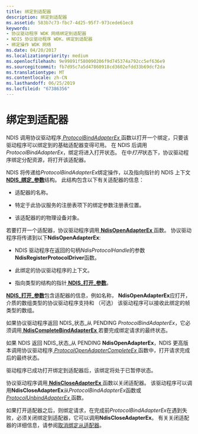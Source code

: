 ```yaml
---
title: 绑定到适配器
description: 绑定到适配器
ms.assetid: 583b7c73-fbc7-4d25-95f7-973cede61ec8
keywords:
- 协议驱动程序 WDK 网络绑定到适配器
- NDIS 协议驱动程序 WDK，绑定到适配器
- 绑定操作 WDK 网络
ms.date: 04/20/2017
ms.localizationpriority: medium
ms.openlocfilehash: 9e99891f580090206f9d745374a792cc5ef636e9
ms.sourcegitcommit: fb7d95c7a5d47860918cd3602efdd33b69dcf2da
ms.translationtype: MT
ms.contentlocale: zh-CN
ms.lasthandoff: 06/25/2019
ms.locfileid: "67386356"
---
```

# <a name="binding-to-an-adapter"></a>绑定到适配器





NDIS 调用协议驱动程序[ *ProtocolBindAdapterEx* ](https://docs.microsoft.com/windows-hardware/drivers/ddi/content/ndis/nc-ndis-protocol_bind_adapter_ex)函数以打开一个绑定，只要该驱动程序可以绑定到的基础适配器变得可用。 在 NDIS 后调用*ProtocolBindAdapterEx*，绑定将进入打开状态。 在中*打开*状态下，协议驱动程序绑定分配资源，将打开该适配器。

NDIS 将传递给*ProtocolBindAdapterEx*绑定操作，以及指向指针的 NDIS 上下文[ **NDIS\_绑定\_参数**](https://docs.microsoft.com/windows-hardware/drivers/ddi/content/ndis/ns-ndis-_ndis_bind_parameters)结构。 此结构包含以下有关适配器的信息：

-   适配器的名称。

-   特定于此协议服务的注册表项下的绑定参数注册表位置。

-   该适配器的的物理设备对象。

若要打开一个适配器，协议驱动程序调用[ **NdisOpenAdapterEx** ](https://docs.microsoft.com/windows-hardware/drivers/ddi/content/ndis/nf-ndis-ndisopenadapterex)函数。 协议驱动程序将传递到以下**NdisOpenAdapterEx**:

-   NDIS 驱动程序在返回的句柄*NdisProtocolHandle*的参数**NdisRegisterProtocolDriver**函数。

-   此绑定的协议驱动程序的上下文。

-   指向类型的结构的指针[ **NDIS\_打开\_参数**](https://docs.microsoft.com/windows-hardware/drivers/ddi/content/ndis/ns-ndis-_ndis_open_parameters)。

[**NDIS\_打开\_参数**](https://docs.microsoft.com/windows-hardware/drivers/ddi/content/ndis/ns-ndis-_ndis_open_parameters)包含适配器的信息，例如名称， **NdisOpenAdapterEx**应打开，介质的数组类型的协议驱动程序支持和 （可选） 该驱动程序可以接收此绑定的帧类型的数组。

如果协议驱动程序返回 NDIS\_状态\_从 PENDING *ProtocolBindAdapterEx*，它必须调用[ **NdisCompleteBindAdapterEx** ](https://docs.microsoft.com/windows-hardware/drivers/ddi/content/ndis/nf-ndis-ndiscompletebindadapterex)若要完成绑定请求的最终状态。

如果 NDIS 返回 NDIS\_状态\_从 PENDING **NdisOpenAdapterEx**，NDIS 更高版本调用协议驱动程序[ *ProtocolOpenAdapterCompleteEx* ](https://docs.microsoft.com/windows-hardware/drivers/ddi/content/ndis/nc-ndis-protocol_open_adapter_complete_ex)函数中，打开请求完成后的最终状态。

驱动程序已成功打开绑定到适配器后，该绑定将处于已暂停状态。

协议驱动程序调用[ **NdisCloseAdapterEx** ](https://docs.microsoft.com/windows-hardware/drivers/ddi/content/ndis/nf-ndis-ndiscloseadapterex)函数以关闭适配器。 该驱动程序可以调用**NdisCloseAdapterEx**从*ProtocolBindAdapterEx*函数或[ *ProtocolUnbindAdapterEx* ](https://docs.microsoft.com/windows-hardware/drivers/ddi/content/ndis/nc-ndis-protocol_unbind_adapter_ex)函数。

如果打开适配器之后，则绑定请求，在完成前*ProtocolBindAdapterEx*在遇到失败，必须关闭绑定到适配器，它可以调用**NdisCloseAdapterEx**。 有关关闭适配器的详细信息，请参阅[取消绑定从适配器](unbinding-from-an-adapter.md)。

 

 





